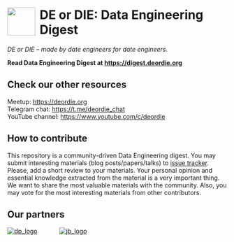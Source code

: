 # <img src="https://user-images.githubusercontent.com/408149/113920628-af5bbb80-97ed-11eb-91df-523cf5d27254.png" width="64" style="float: left; margin-right: 10px;"> DE or DIE: Data Engineering Digest

_DE or DIE – made by date engineers for date engineers._

__Read Data Engineering Digest at <https://digest.deordie.org>__

## Check our other resources

Meetup: <https://deordie.org>  
Telegram chat: <https://t.me/deordie_chat>  
YouTube channel: <https://www.youtube.com/c/deordie>

## How to contribute

This repository is a community-driven Data Engineering digest. You may submit interesting materials (blog posts/papers/talks) to [issue tracker](https://github.com/deordie/deordie-digest/issues).  
Please, add a short review to your materials. Your personal opinion and essential knowledge extracted from the material is a very important thing. We want to share the most valuable materials with the community. Also, you may vote for the most interesting materials from other contributors.

## Our partners

[![dp_logo]][dp_link]
&emsp;&emsp;&emsp;
[![jb_logo]][jb_link]

[dp_link]: https://dodopizza.dev/ "Dodo Pizza Engineering"
[dp_logo]: https://user-images.githubusercontent.com/408149/113920289-407e6280-97ed-11eb-8de8-775148b9eca4.png "Dodo Pizza Engineering"
[jb_link]: https://www.jetbrains.com/ "JetBrains"
[jb_logo]: https://user-images.githubusercontent.com/408149/113920485-81767700-97ed-11eb-8883-2096fc9873ed.png "JetBrains"
